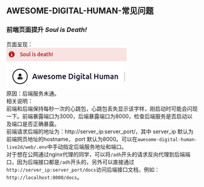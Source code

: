 ## AWESOME-DIGITAL-HUMAN-常见问题

### 前端页面提升 *Soul is Death!*
页面呈现：  
![](../assets/Q&A_1_1.png)  
原因：后端服务未通。  
相关说明：  
前端和后端保持每秒一次的心跳包，心跳包丢失显示该字样，刚启动时可能会闪现一下。前端暴露端口为3000，后端暴露端口为8000，检查后端服务是否启动以及端口是否正确暴露。  
前端请求后端的地址为：http://server_ip:server_port/，其中 server_ip 默认为前端网页地址的hostname， port 默认为8000。可以在`awesome-digital-human-live2d/web/.env`中手动指定后端服务地址和端口。  
对于想在公网通过nginx代理的同学，可以将`/adh`开头的请求反向代理到后端端口，因为后端接口都是`/adh`开头的，另外可以直接通过`http://server_ip:server_port/docs`访问后端接口文档，例如：`http://localhost:8000/docs`。
